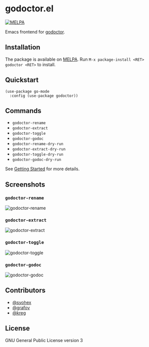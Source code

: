 # godoctor.el

[![MELPA](https://melpa.org/packages/godoctor-badge.svg)](https://melpa.org/#/godoctor)

Emacs frontend for [godoctor](https://github.com/godoctor/godoctor).

## Installation

The package is available on [MELPA](https://melpa.org). Run `M-x package-install <RET> godoctor <RET>` to install.

## Quickstart

```emacs-lisp
(use-package go-mode
  :config (use-package godoctor))
```

## Commands

- `godoctor-rename`
- `godoctor-extract`
- `godoctor-toggle`
- `godoctor-godoc`
- `godoctor-rename-dry-run`
- `godoctor-extract-dry-run`
- `godoctor-toggle-dry-run`
- `godoctor-godoc-dry-run`

See [Getting Started](http://gorefactor.org/starting.html) for more details.

## Screenshots

### `godoctor-rename`

![godoctor-rename](https://cloud.githubusercontent.com/assets/1378791/19587359/510c200c-97ba-11e6-9d36-fdc07a583f56.gif)

### `godoctor-extract`

![godoctor-extract](https://cloud.githubusercontent.com/assets/1378791/19587358/50c8ef8a-97ba-11e6-88fd-2360351df50f.gif)

### `godoctor-toggle`

![godoctor-toggle](https://cloud.githubusercontent.com/assets/1378791/19587361/5131b920-97ba-11e6-9555-b81bf2695221.gif)

### `godoctor-godoc`

![godoctor-godoc](https://cloud.githubusercontent.com/assets/1378791/19587360/510e99cc-97ba-11e6-8029-acfdbe015a45.gif)

## Contributors

- [@syohex](https://github.com/syohex)
- [@grafov](https://github.com/grafov)
- [@kreg](https://github.com/kreg)

## License

GNU General Public License version 3
